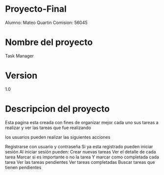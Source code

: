# Proyecto-Final

Alumno: Mateo Quartin
Comision: 56045

# Nombre del proyecto 
Task Manager

# Version
1.0

# Descripcion del proyecto

Esta pagina esta creada con fines de organizar mejor cada uno sus tareas a realizar y ver las tareas que fue realizando 

los usuarios pueden realizar las siguientes acciones 

  Registrarse con usuario y contraseña 
  Si ya esta registrado pueden iniciar sesión 
  Al iniciar sesión pueden:
      Crear nuevas tareas 
      Ver el detalle de cada tarea
      Marcar si es importante o no la tarea
      Y marcar como completada cada tarea 
  Ver las tareas pendientes
  Ver tareas completadas
  Buscar tareas que tienen pendientes 

